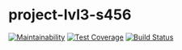 # project-lvl3-s456
[![Maintainability](https://api.codeclimate.com/v1/badges/1846b1fc4b9d5d011705/maintainability)](https://codeclimate.com/github/ValeryKorzhavin/project-lvl3-s456/maintainability)
[![Test Coverage](https://api.codeclimate.com/v1/badges/1846b1fc4b9d5d011705/test_coverage)](https://codeclimate.com/github/ValeryKorzhavin/project-lvl3-s456/test_coverage)
[![Build Status](https://travis-ci.org/ValeryKorzhavin/project-lvl3-s456.svg?branch=master)](https://travis-ci.org/ValeryKorzhavin/project-lvl3-s456)